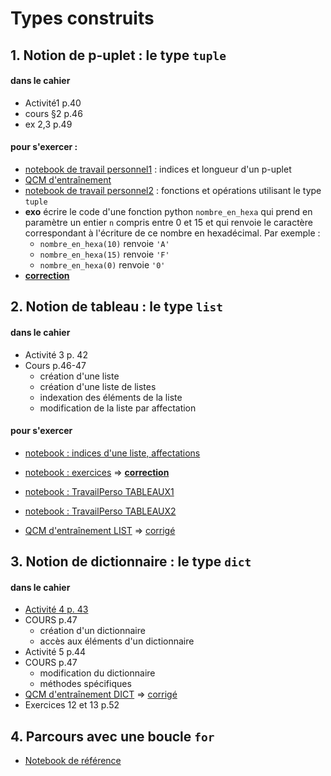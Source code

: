 # Types construits

## 1. Notion de p-uplet : le type `tuple`
#### dans le cahier
- Activité1 p.40
- cours §2 p.46
- ex 2,3 p.49
#### pour s'exercer :
* [notebook de travail personnel1](https://github.com/thfruchart/1nsi/blob/main/S3/tuple_TravailPerso1.ipynb) : indices et longueur d'un p-uplet
* [QCM d'entraînement](https://genumsi.inria.fr/qcm.php?h=b64984d23df65ec07e72acd39227cd50)
* [notebook de travail personnel2](https://github.com/thfruchart/1nsi/blob/main/S3/tuple_TravailPerso2.ipynb) : fonctions et opérations utilisant le type `tuple`
* **exo** écrire le code d'une fonction python `nombre_en_hexa` qui prend en paramètre un entier `n` compris entre 0 et 15 et qui renvoie le caractère correspondant à l'écriture de ce nombre en hexadécimal. Par exemple : 
  *  `nombre_en_hexa(10)` renvoie `'A'`
  *  `nombre_en_hexa(15)` renvoie `'F'`
  *  `nombre_en_hexa(0)` renvoie `'0'`
*  [**correction**](https://github.com/thfruchart/1nsi/blob/main/S3/nombre_en_hexa.py)

## 2. Notion de tableau : le type `list`
#### dans le cahier
- Activité 3 p. 42
- Cours p.46-47
  - création d'une liste
  - création d'une liste de listes
  - indexation des éléments de la liste
  - modification de la liste par affectation
#### pour s'exercer 
* [notebook : indices d'une liste, affectations](https://github.com/thfruchart/1nsi/blob/main/S3/TravailPerso_IndicesListes_Affectation.ipynb)
* [notebook : exercices](https://github.com/thfruchart/1nsi/blob/main/S3/Exercices.ipynb) => **[correction](https://github.com/thfruchart/1nsi/blob/main/S3/Exercices_CORR1.2.3.4.ipynb)**
* [notebook : TravailPerso TABLEAUX1](https://github.com/thfruchart/1nsi/blob/main/S3/TRAVAIL_PERSONNEL_Tableaux1.ipynb)
* [notebook : TravailPerso TABLEAUX2](https://github.com/thfruchart/1nsi/blob/main/S3/TRAVAIL_PERSONNEL_Tableaux2.ipynb)


* [QCM d'entraînement LIST](https://genumsi.inria.fr/qcm.php?h=f38fde516dc930fd9f247a3524c1c41b) => [corrigé](https://genumsi.inria.fr/qcm-corrige.php?cle=MjM5OzMxNTsxMTU7MTIwOzE0NTsyNDA7Mjc1OzMyNDszMDU7MTczNg==)

## 3. Notion de dictionnaire : le type `dict`
#### dans le cahier
* [Activité 4 p. 43](https://github.com/thfruchart/1nsi/blob/main/S3/Act3p43.md)
* COURS p.47
  * création d'un dictionnaire
  * accès aux éléments d'un dictionnaire
* Activité 5 p.44
* COURS p.47
  * modification du dictionnaire
  * méthodes spécifiques
* [QCM d'entraînement DICT](https://genumsi.inria.fr/qcm.php?h=a2a77f0673bc704f09e89b953dc17556) => [corrigé](https://genumsi.inria.fr/qcm-corrige.php?cle=Mjk3OzMzODs2MjY7Nzk2OzEzMzE7MTczNDsyOTg7MzUxOzEzMzg7MTE3NjsxNzM3)
* Exercices 12 et 13 p.52


## 4. Parcours avec une boucle `for`
* [Notebook de référence](https://github.com/thfruchart/1nsi/blob/main/S3/Parcours_type_construit.ipynb)
